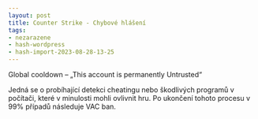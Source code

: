```yaml
---
layout: post
title: Counter Strike - Chybové hlášení
tags:
- nezarazene
- hash-wordpress
- hash-import-2023-08-28-13-25
---
```


Global cooldown&nbsp;– „This account is permanently Untrusted“

Jedná se o probíhající detekci cheatingu nebo škodlivých programů v počítači, které v minulosti mohli ovlivnit hru. Po ukončení tohoto procesu v 99% případů následuje VAC ban.

&nbsp;

<!--kg-card-end: html-->